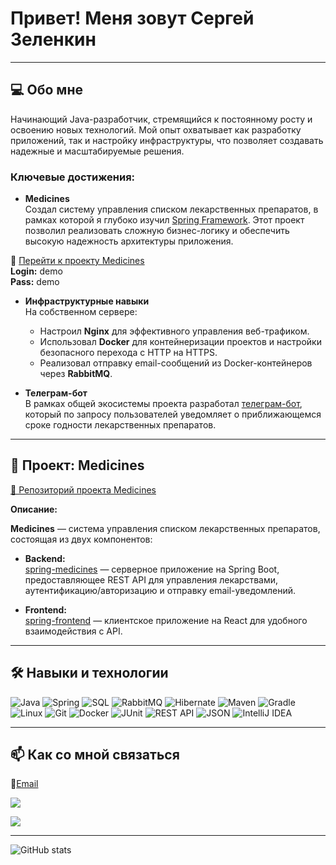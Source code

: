 # Привет! Меня зовут Сергей Зеленкин

---

## 💻 Обо мне

Начинающий Java-разработчик, стремящийся к постоянному росту и освоению новых технологий. Мой опыт охватывает как разработку приложений, так и настройку инфраструктуры, что позволяет создавать надежные и масштабируемые решения.

### Ключевые достижения:

- **Medicines**  
  Создал систему управления списком лекарственных препаратов, в рамках которой я глубоко изучил [Spring Framework](https://spring.io/). Этот проект позволил реализовать сложную бизнес-логику и обеспечить высокую надежность архитектуры приложения.

🔗 [Перейти к проекту Medicines](https://medicine.greemlab.ru/medicines)  
**Login:** demo  
**Pass:** demo

- **Инфраструктурные навыки**  
  На собственном сервере:
  - Настроил **Nginx** для эффективного управления веб-трафиком.
  - Использовал **Docker** для контейнеризации проектов и настройки безопасного перехода с HTTP на HTTPS.
  - Реализовал отправку email-сообщений из Docker-контейнеров через **RabbitMQ**.

- **Телеграм-бот**  
  В рамках общей экосистемы проекта разработал [телеграм-бот](https://github.com/Greem4/bot-medicine), который по запросу пользователей уведомляет о приближающемся сроке годности лекарственных препаратов.

---

## 🚀 Проект: Medicines

[🔗 Репозиторий проекта Medicines](https://github.com/Greem4/Medicine)

**Описание:**

**Medicines** — система управления списком лекарственных препаратов, состоящая из двух компонентов:

- **Backend:**  
  [spring-medicines](https://github.com/Greem4/spring-medicines) — серверное приложение на Spring Boot, предоставляющее REST API для управления лекарствами, аутентификацию/авторизацию и отправку email-уведомлений.

- **Frontend:**  
  [spring-frontend](https://github.com/Greem4/spring-frontend) — клиентское приложение на React для удобного взаимодействия с API.

---

## 🛠️ Навыки и технологии

![Java](https://img.shields.io/badge/Java-ED8B00?style=flat&logo=java&logoColor=white)
![Spring](https://img.shields.io/badge/Spring-6DB33F?style=flat&logo=spring&logoColor=white)
![SQL](https://img.shields.io/badge/SQL-4479A1?style=flat&logo=postgresql&logoColor=white)
![RabbitMQ](https://img.shields.io/badge/RabbitMQ-FF6600?style=flat&logo=rabbitmq&logoColor=white)
![Hibernate](https://img.shields.io/badge/Hibernate-59666C?style=flat&logo=hibernate&logoColor=white)
![Maven](https://img.shields.io/badge/Maven-C71A36?style=flat&logo=apache-maven&logoColor=white)
![Gradle](https://img.shields.io/badge/Gradle-02303A?style=flat&logo=gradle&logoColor=white)
![Linux](https://img.shields.io/badge/Linux-FCC624?style=flat&logo=linux&logoColor=black)
![Git](https://img.shields.io/badge/Git-F05032?style=flat&logo=git&logoColor=white)
![Docker](https://img.shields.io/badge/Docker-2496ED?style=flat&logo=docker&logoColor=white)
![JUnit](https://img.shields.io/badge/JUnit-25A162?style=flat&logo=java&logoColor=white)
![REST API](https://img.shields.io/badge/REST-02569B?style=flat&logo=rest&logoColor=white)
![JSON](https://img.shields.io/badge/JSON-000000?style=flat&logo=json&logoColor=white)
![IntelliJ IDEA](https://img.shields.io/badge/IntelliJ%20IDEA-000000?style=flat&logo=intellij-idea&logoColor=white)


---

## 📫 Как со мной связаться


📧<a href="mailto:i@greem4.ru">Email</a>

<a href="https://github.com/Greem4"><img src="https://img.shields.io/badge/-GitHub-000000?style=flat-square&logo=github&logoColor=white"></a>

<a href="https://t.me/Greem4"><img src="https://img.shields.io/badge/-Telegram-26A5E4?style=flat-square&logo=telegram&logoColor=white"></a>

---

![GitHub stats](https://github-readme-stats.vercel.app/api?username=Greem4&theme=dark&show_icons=true)
